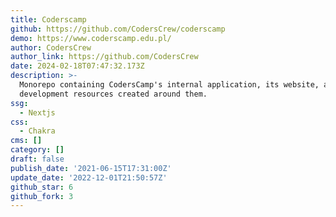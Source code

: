 ```yaml
---
title: Coderscamp
github: https://github.com/CodersCrew/coderscamp
demo: https://www.coderscamp.edu.pl/
author: CodersCrew
author_link: https://github.com/CodersCrew
date: 2024-02-18T07:47:32.173Z
description: >-
  Monorepo containing CodersCamp's internal application, its website, and all
  development resources created around them.
ssg:
  - Nextjs
css:
  - Chakra
cms: []
category: []
draft: false
publish_date: '2021-06-15T17:31:00Z'
update_date: '2022-12-01T21:50:57Z'
github_star: 6
github_fork: 3
---
```

